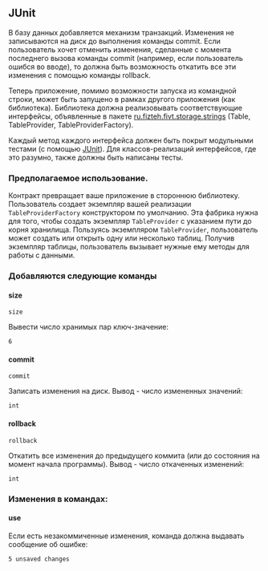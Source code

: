 ﻿## JUnit

В базу данных добавляется механизм транзакций. Изменения не записываются на диск до выполнения команды commit.
Если пользователь хочет отменить изменения, сделанные с момента последнего вызова команды commit (например, если
пользователь ошибся во вводе), то должна быть возможность откатить все эти изменения с помощью команды rollback.

Теперь приложение, помимо возможности запуска из командной строки, может быть запущено в рамках другого приложения
(как библиотека). Библиотека должна реализовывать соответствующие интерфейсы, объявленные в пакете
[ru.fizteh.fivt.storage.strings](../JUnit/strings) (Table, TableProvider, TableProviderFactory).

Каждый метод каждого интерфейса должен быть покрыт модульными тестами (с помощью [JUnit](http://junit.org/)).
Для классов-реализаций интерфейсов, где это разумно, также должны быть написаны тесты.

### Предполагаемое использование.

Контракт превращает ваше приложение в стороннюю библиотеку. Пользователь создает экземпляр вашей реализации
```TableProviderFactory``` конструктором по умолчанию. Эта фабрика нужна для того, чтобы создать экземпляр
```TableProvider``` с указанием пути до корня хранилища. Пользуясь экземпляром ```TableProvider```, пользователь может
создать или открыть одну или несколько таблиц. Получив экземпляр таблицы, пользователь вызывает нужные ему методы для
работы с данными.

### Добавляются следующие команды

#### size
```
size
```

Вывести число хранимых пар ключ-значение:
```
6
```

#### commit
```
commit
```

Записать изменения на диск.
Вывод - число измененных значений:
```
int
```

#### rollback
```
rollback
```

Откатить все изменения до предыдущего коммита (или до состояния на момент начала программы).
Вывод - число откаченных изменений:
```
int
```

### Изменения в командах:

#### use
Если есть незакоммиченные изменения, команда должна выдавать сообщение об ошибке:
```
5 unsaved changes
```

